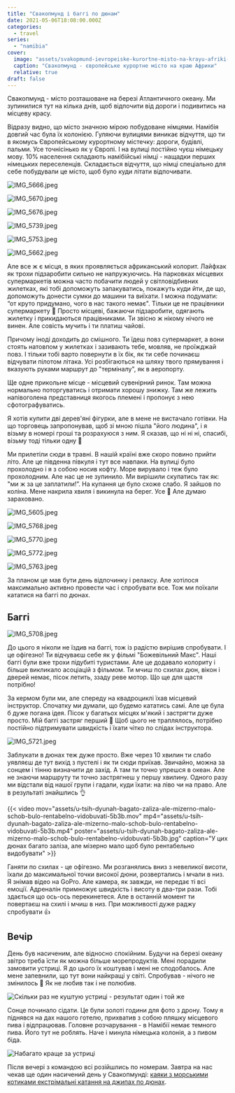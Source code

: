 ```yaml
---
title: "Свакопмунд і баггі по дюнам"
date: 2021-05-06T18:08:00.000Z
categories:
  - travel
series:
  - "namibia"
cover:
  image: "assets/svakopmund-ievropeiske-kurortne-misto-na-krayu-afriki-210a.jpg"
  caption: "Свакопмунд - європейське курортне місто на краю Африки"
  relative: true
draft: false
---
```


Свакопмунд - місто розташоване на березі Атлантичного океану. Ми зупинилися тут на кілька днів, щоб відпочити від дороги і подивитись на місцеву красу.

Відразу видно, що місто значною мірою побудоване німцями. Намібія довгий час була їх колонією. Гуляючи вулицями виникає відчуття, що ти в якомусь Європейському курортному містечку: дороги, будівлі, пальми. Усе точнісінько як у Європі. І на вулиці постійно чуєш німецьку мову. 10% населення складають намібійські німці - нащадки перших німецьких переселенців. Складається відчуття, що німці спеціально для себе побудували це місто, щоб було куди літати відпочивати.

![IMG_5666.jpeg](assets/img-5666-d5a0.jpg)

![IMG_5670.jpeg](assets/img-5670-f472.jpg)

![IMG_5676.jpeg](assets/img-5676-897e.jpg)

![IMG_5739.jpeg](assets/img-5739-e257.jpg)

![IMG_5753.jpeg](assets/img-5753-3a83.jpg)

![IMG_5662.jpeg](assets/img-5662-6e4c.jpg)

Але все ж є місця, в яких проявляється африканський колорит. Лайфхак як трохи підзаробити сильно не напружуючись. На парковках місцевих супермаркетів можна часто побачити людей у світловідбивних жилетках, які тобі допоможуть запакуватись, покажуть куди йти, де що, допоможуть донести сумки до машини та виїхати. І можна подумати: “от круто придумано, чого в нас такого немає". Тільки це не працівники супермаркету 🙂 Просто місцеві, бажаючи підзаробити, одягають жилетку і прикидаються працівниками. Ти звісно ж нікому нічого не винен. Але совість мучить і ти платиш чайові.

Причому іноді доходить до смішного. Ти їдеш повз супермаркет, а вони стоять натовпом у жилетках і зазивають тебе, мовляв, не проїжджай повз. І тільки тобі варто повернути в їх бік, як ти себе починаєш відчувати пілотом літака. Усі розбігаються на шляху твого прямування і вказують руками маршрут до "терміналу", як в аеропорту.

Ще одне прикольне місце - місцевий сувенірний ринок. Там можна нормально поторгуватись і отримати хорошу знижку. Там же лежить напівоголена представниця якогось племені і пропонує з нею сфотографуватись.

Я хотів купити дві дерев'яні фігурки, але в мене не вистачало готівки. На що торговець запропонував, щоб зі мною пішла "його людина", і я візьму в номері гроші та розрахуюся з ним. Я сказав, що ні ні ні, спасибі, візьму тоді тільки одну 🙂

Ми прилетіли сюди в травні. В нашій країні вже скоро повино прийти літо. Але це південна півкуля і тут все навпаки. На вулиці було прохолодно і я з собою носив кофту. Море вирувало і теж було прохолодним. Але нас це не зупинило. Ми вирішили скупатись так як: "ми ж за це заплатили!”. На купання це було схоже слабо. Я зайшов по коліна. Мене накрила хвиля і викинула на берег. Усе 🙂 Але думаю зараховано.

![IMG_5605.jpeg](assets/img-5605-67cb.jpg)

![IMG_5768.jpeg](assets/img-5768-cf81.jpg)

![IMG_5770.jpeg](assets/img-5770-57ee.jpg)

![IMG_5772.jpeg](assets/img-5772-5159.jpg)

![IMG_5763.jpeg](assets/img-5763-2e89.jpg)

За планом це мав бути день відпочинку і релаксу. Але хотілося максимально активно провести час і спробувати все. Тож ми поїхали кататися на баггі по дюнах.

## Баггі

![IMG_5708.jpeg](assets/img-5708-d484.jpg)

До цього я ніколи не їздив на баггі, тож із радістю вирішив спробувати. І це офігезно! Ти відчуваєш себе як у фільмі "Божевільний Макс". Наші баггі були вже трохи підубиті туристами. Але це додавало колориту і більше викликало асоціацій з фільмом. Ти мчиш по схилах дюн, вікон і дверей немає, пісок летить, ззаду реве мотор. Що ще для щастя потрібно!

За кермом були ми, але спереду на квадроциклі їхав місцевий інструктор. Спочатку ми думали, що будемо кататись самі. Але це була б дуже погана ідея. Пісок у багатьох місцях м'який і застрягти дуже просто. Мій баггі застряг перший 🙂 Щоб цього не траплялось, потрібно постійно підтримувати швидкість і їхати чітко по слідах інструктора.

![IMG_5721.jpeg](assets/img-5721-b481.jpg)

Заблукати в дюнах теж дуже просто. Вже через 10 хвилин ти слабо уявляєш де тут вихід з пустелі і як ти сюди приїхав. Звичайно, можна за сонцем і тінню визначити де захід. А там ти точно упрешся в океан. Але не знаючи маршруту ти точно застрягнеш у першу хвилину. Одного разу ми відстали від нашої групи і гадали, куди їхати: на ліво чи на право. Але в результаті знайшлись 👌

{{< video mov="assets/u-tsih-dyunah-bagato-zaliza-ale-mizerno-malo-schob-bulo-rentabelno-vidobuvati-5b3b.mov" mp4="assets/u-tsih-dyunah-bagato-zaliza-ale-mizerno-malo-schob-bulo-rentabelno-vidobuvati-5b3b.mp4" poster="assets/u-tsih-dyunah-bagato-zaliza-ale-mizerno-malo-schob-bulo-rentabelno-vidobuvati-5b3b.jpg" caption="У цих дюнах багато заліза, але мізерно мало щоб було рентабельно видобувати" >}}

Ганяти по схилах - це офігезно. Ми розганялись вниз з невеликої висоти, їхали до максимальної точки високої дюни, розвертались і мчали в низ. Я знімав відео на GoPro. Але камера, як завжди, не передає ті всі емоції. Адреналін примножує швидкість і висоту в два-три рази. Тобі здається що ось-ось перекинетеся. Але в останній момент ти повертаєш на схилі і мчиш в низ. При можливості дуже раджу спробувати 👍

## Вечір

День був насиченим, але відносно спокійним. Будучи на березі океану звітро треба їсти як можна більше морепродуктів. Мені порадили замовити устриці. Я до цього їх коштував і мені не сподобалось. Але мене запевнили, що тут вони найкращі у світі. Спробував - нічого не змінилось 🙂 Як не любив так і не полюбив.

![Скільки раз не куштую устриці - результат один і той же](assets/skilki-raz-ne-kushtuyu-ustritsi-rezultat-odin-i-toi-zhe-da11.jpg "Скільки раз не куштую устриці - результат один і той же")

Сонце починало сідати. Це були золоті години для фото з дрону. Тому я піднявся на дах нашого готелю, прихватив з собою пляшку місцевого пива і відпрацював. Головне розчарування - в Намібії немає темного пива. Його тут не роблять. Наче і минула німецька колонія, а з пивом біда.

![Набагато краще за устриці](assets/nabagato-krasche-za-ustritsi-9085.jpg "Набагато краще за устриці")

Після вечері з командою всі розійшлись по номерам. Завтра на нас чекав ще один насичений день у Свакопмунді: [каяки з морськими котиками екстрімальні катання на джипах по дюнах](/posts/kayaki-z-morskimi-kotikami-ta-ekstrimalni-katannya-na-dzhipah-po-dyunah).
